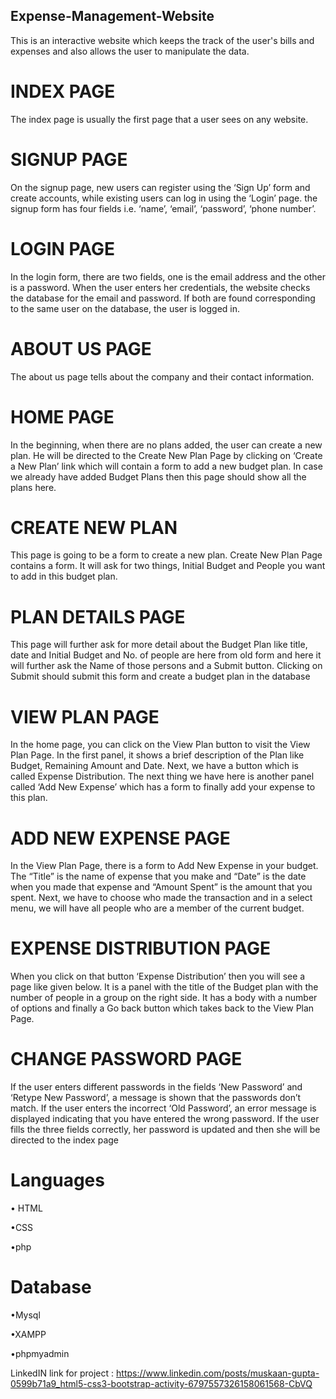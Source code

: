 ## Expense-Management-Website

This is an interactive website which keeps the track of the user's bills and expenses and also allows the user to manipulate the data.

# INDEX PAGE

The index page is usually the first page that a user sees on any website.

 # SIGNUP PAGE

On the signup page, new users can register using the ‘Sign Up’ form and create accounts, while existing users can log in using the ‘Login’ page. the signup form has four fields i.e. ‘name’, ‘email’, ‘password’, ‘phone number’. 

# LOGIN PAGE

In the login form, there are two fields, one is the email address and the other is a password. When the user enters her credentials, the website checks the database for the email and password. If both are found corresponding to the same user on the database, the user is logged in.


# ABOUT US PAGE

The about us page tells about the company and their contact information.


# HOME PAGE

In the beginning, when there are no plans added, the user can create a new plan. He will be directed to the Create New Plan Page by clicking on ‘Create a New Plan’ link which will contain a form to add a new budget plan. In case we already have added Budget Plans then this page should show all the plans here.


# CREATE NEW PLAN

This page is going to be a form to create a new plan. Create New Plan Page contains a form. It will ask for two things, Initial Budget and People you want to add in this budget plan.


# PLAN DETAILS PAGE

This page will further ask for more detail about the Budget Plan like title, date and Initial Budget and No. of people are here from old form and here it will further ask the Name of those persons and a Submit button. Clicking on Submit should submit this form and create a budget plan in the database

# VIEW PLAN PAGE

In the home page, you can click on the View Plan button to visit the View Plan Page. In the first panel, it shows a brief description of the Plan like Budget, Remaining Amount and Date. Next, we have a button which is called Expense Distribution. The next thing we have here is another panel called ‘Add New Expense’ which has a form to finally add your expense to this plan.

 # ADD NEW EXPENSE PAGE

In the View Plan Page, there is a form to Add New Expense in your budget. The “Title” is the name of expense that you make and “Date” is the date when you made that expense and “Amount Spent” is the amount that you spent. Next, we have to choose who made the transaction and in a select menu, we will have all people who are a member of the current budget.

# EXPENSE DISTRIBUTION PAGE

When you click on that button ‘Expense Distribution’ then you will see a page like given below. It is a panel with the title of the Budget plan with the number of people in a group on the right side. It has a body with a number of options and finally a Go back button which takes back to the View Plan Page.

# CHANGE PASSWORD PAGE

If the user enters different passwords in the fields ‘New Password’ and ‘Retype New Password’, a message is shown that the passwords don’t match. If the user enters the incorrect ‘Old Password’, an error message is displayed indicating that you have entered the wrong password. If the user fills the three fields correctly, her password is updated and then she will be directed to the index page

# Languages
 • HTML
 
 •CSS
 
 •php
 
# Database
 •Mysql
 
 •XAMPP
 
 •phpmyadmin
 
 LinkedIN link for project : https://www.linkedin.com/posts/muskaan-gupta-0599b71a9_html5-css3-bootstrap-activity-6797557326158061568-CbVQ




